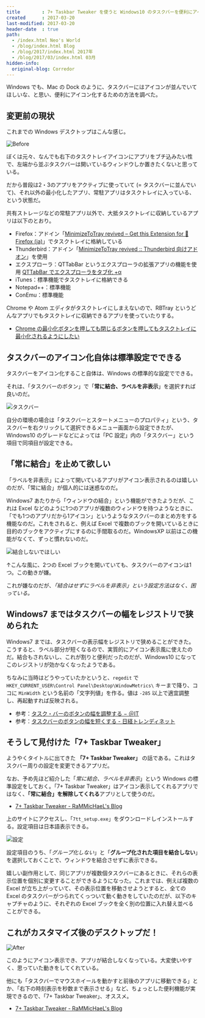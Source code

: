 ```yaml
---
title        : 7+ Taskbar Tweaker を使うと Windows10 のタスクバーを便利にアイコン化できる
created      : 2017-03-20
last-modified: 2017-03-20
header-date  : true
path:
  - /index.html Neo's World
  - /blog/index.html Blog
  - /blog/2017/index.html 2017年
  - /blog/2017/03/index.html 03月
hidden-info:
  original-blog: Corredor
---
```


Windows でも、Mac の Dock のように、タスクバーにはアイコンが並んでいてほしいな、と思い、便利にアイコン化するための方法を調べた。

## 変更前の現状

これまでの Windows デスクトップはこんな感じ。

![Before](20-02-01.jpg)

ぼくは元々、なんでも右下のタスクトレイアイコンにアプリをブチ込みたい性で、左端から並ぶタスクバーは開いているウィンドウしか置きたくないと思っている。

だから普段は2・3のアプリをアクティブに使っていて (= タスクバーに並んでいて)、それ以外の最小化したアプリ、常駐アプリはタスクトレイに入っている、という状態だ。

共有ストレージなどの常駐アプリ以外で、大抵タスクトレイに収納しているアプリは以下のとおり。

- Firefox：アドイン「[MinimizeToTray revived – Get this Extension for 🦊 Firefox (ja)](https://addons.mozilla.org/ja/firefox/addon/minimizetotray-revived/)」でタスクトレイに格納している
- Thunderbird：アドイン「[MinimizeToTray revived :: Thunderbird 向けアドオン](https://addons.mozilla.org/ja/thunderbird/addon/minimizetotray-revived/)」を使用
- エクスプローラ：QTTabBar というエクスプローラの拡張アプリの機能を使用 [QTTabBar でエクスプローラをタブ化 +α](/blog/2017/02/24-01.html)
- iTunes：標準機能でタスクトレイに格納できる
- Notepad++：標準機能
- ConEmu：標準機能

Chrome や Atom エディタがタスクトレイにしまえないので、RBTray というどんなアプリでもタスクトレイに収納できるアプリを使っていたりする。

- [Chrome の最小化ボタンを押しても閉じるボタンを押してもタスクトレイに最小化されるようにしたい](/blog/2016/01/16-03.html)

## タスクバーのアイコン化自体は標準設定でできる

タスクバーをアイコン化すること自体は、Windows の標準的な設定でできる。

それは、「タスクバーのボタン」で「**常に結合、ラベルを非表示**」を選択すれば良いのだ。

![タスクバー](20-02-02.png)

自分の環境の場合は「タスクバーとスタートメニューのプロパティ」という、タスクバーを右クリックして選択できるメニュー画面から設定できたが、Windows10 のグレードなどによっては「PC 設定」内の「タスクバー」という項目で同項目が設定できる。

## 「常に結合」を止めて欲しい

「ラベルを非表示」によって開いているアプリがアイコン表示されるのは嬉しいのだが、「常に結合」が個人的には迷惑なのだ。

Windows7 あたりから「ウィンドウの結合」という機能ができたようだが、これは Excel などのように1つのアプリが複数のウィンドウを持つようなときに、「でも1つのアプリだから1アイコン」というようなタスクバーのまとめ方をする機能なのだ。これをされると、例えば Excel で複数のブックを開いているときに目的のブックをアクティブにするのに手間取るのだ。WindowsXP 以前はこの機能がなくて、ずっと慣れないのだ。

![結合しないでほしい](20-02-03.png)

↑こんな風に、2つの Excel ブックを開いていても、タスクバーのアイコンは1つ。この動きが嫌。

これが嫌なのだが、*「結合はせずにラベルを非表示」という設定方法はなく、困っている。*

## Windows7 まではタスクバーの幅をレジストリで狭められた

Windows7 までは、タスクバーの表示幅をレジストリで狭めることができた。こうすると、ラベル部分が短くなるので、実質的にアイコン表示風に使えたのだ。結合もされないし、これが割りと便利だったのだが、Windows10 になってこのレジストリが効かなくなったようである。

ちなみに当時はどうやっていたかというと、`regedit` で `HKEY_CURRENT_USER\Control Panel\Desktop\WindowMetrics\` キーまで降り、ココに `MinWidth` という名前の「文字列値」を作る。値は `-285` 以上で適宜調整し、再起動すれば反映される。

- 参考：[タスク・バーのボタンの幅を調整する − ＠IT](http://www.atmarkit.co.jp/fwin2k/win2ktips/974taskbaricon/taskbaricon.html)
- 参考：[タスクバーのボタンの幅を短くする - 日経トレンディネット](http://trendy.nikkeibp.co.jp/article/tec/winxp/20050202/110887/)

## そうして見付けた「7+ Taskbar Tweaker」

ようやくタイトルに出てきた **「7+ Taskbar Tweaker」** の話である。これはタスクバー周りの設定を変更できるアプリだ。

なお、予め先ほど紹介した「*常に結合、ラベルを非表示*」という Windows の標準設定をしておく。「7+ Taskbar Tweaker」はアイコン表示してくれるアプリではなく、**「常に結合」を解除してくれる**アプリとして使うのだ。

- [7+ Taskbar Tweaker - RaMMicHaeL's Blog](http://rammichael.com/7-taskbar-tweaker)

上のサイトにアクセスし、「`7tt_setup.exe`」をダウンロードしインストールする。設定項目は日本語表示できる。

![設定](20-02-04.png)

設定項目のうち、「*グループ化しない*」と「**グループ化された項目を結合しない**」を選択しておくことで、ウィンドウを結合させずに表示できる。

嬉しい副作用として、同じアプリが複数個タスクバーにあるときに、それらの表示位置を個別に変更することができるようになった。これまでは、例えば複数の Excel が立ち上がっていて、その表示位置を移動させようとすると、全ての Excel のタスクバーがつられてくっついて動く動きをしていたのだが、以下のキャプチャのように、それぞれの Excel ブックを全く別の位置に入れ替え並べることができる。

## これがカスタマイズ後のデスクトップだ！

![After](20-02-05.jpg)

このようにアイコン表示でき、アプリが結合しなくなっている。大変使いやすく、思っていた動きをしてくれている。

他にも「タスクバーでマウスホイールを動かすと前後のアプリに移動できる」とか、「右下の時刻表示を秒数まで表示させる」など、ちょっとした便利機能が実現できるので、「7+ Taskbar Tweaker」、オススメ。

- [7+ Taskbar Tweaker - RaMMicHaeL's Blog](http://rammichael.com/7-taskbar-tweaker)
